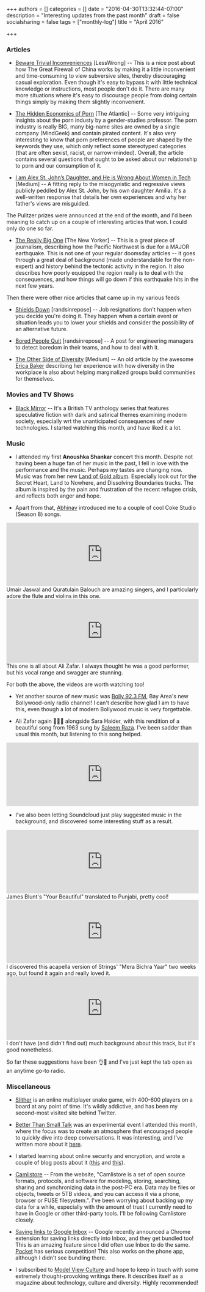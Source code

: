+++
authors = []
categories = []
date = "2016-04-30T13:32:44-07:00"
description = "Interesting updates from the past month"
draft = false
socialsharing = false
tags = ["monthly-log"]
title = "April 2016"

+++

### Articles

- [Beware Trivial Inconveniences](http://lesswrong.com/lw/f1/beware_trivial_inconveniences/) [LessWrong] -- This is a nice post about how The Great Firewall of China works by making it a little inconvenient and time-consuming to view subversive sites, thereby discouraging casual exploration. Even though it's easy to bypass it with little technical knowledge or instructions, most people don't do it. There are many more situations where it's easy to discourage people from doing certain things simply by making them slightly inconvenient.

- [The Hidden Economics of Porn](http://www.theatlantic.com/business/archive/2016/04/pornography-industry-economics-tarrant/476580/) [The Atlantic] -- Some very intriguing insights about the porn industy by a gender-studies professor. The porn industry is really BIG, many big-name sites are owned by a single company (MindGeek) and contain pirated content. It's also very interesting to know that porn preferences of people are shaped by the keywords they use, which only reflect some stereotyped categories (that are often sexist, racist, or narrow-minded). Overall, the article contains several questions that ought to be asked about our relationship to porn and our consumption of it.

- [I am Alex St. John’s Daughter, and He is Wrong About Women in Tech](https://medium.com/@milistjohn/i-am-alex-st-john-s-daughter-and-he-is-wrong-about-women-in-tech-4728545e7c0e#.o0x2dflzr) [Medium] -- A fitting reply to the misogynistic and regressive views publicly peddled by Alex St. John, by his own daughter Amilia. It's a well-written response that details her own experiences and why her father's views are misguided.

The Pulitzer prizes were announced at the end of the month, and I'd been meaning to catch up on a couple of interesting articles that won. I could only do one so far.

- [The Really Big One](http://www.newyorker.com/magazine/2015/07/20/the-really-big-one) [The New Yorker] -- This is a great piece of journalism, describing how the Pacific Northwest is due for a MAJOR earthquake. This is not one of your regular doomsday articles -- it goes through a great deal of background (made understandable for the non-expert) and history behind the tectonic activity in the region. It also describes how poorly equipped the region really is to deal with the consequences, and how things will go down if this earthquake hits in the next few years.

Then there were other nice articles that came up in my various feeds

- [Shields Down](http://randsinrepose.com/archives/shields-down/) [randsinrepose] -- Job resignations don't happen when you decide you're doing it. They happen when a certain event or situation leads you to lower your shields and consider the possibility of an alternative future.

- [Bored People Quit](http://randsinrepose.com/archives/bored-people-quit/) [randsinrepose] -- A post for engineering managers to detect boredom in their teams, and how to deal with it.

- [The Other Side of Diversity](https://medium.com/this-is-hard/the-other-side-of-diversity-1bb3de2f053e#.7ll31ndb5) [Medium] -- An old article by the awesome [Erica Baker](https://twitter.com/EricaJoy) describing her experience with how diversity in the workplace is also about helping marginalized groups build communities for themselves.

### Movies and TV Shows
- [Black Mirror](http://www.imdb.com/title/tt2085059/) -- It's a British TV anthology series that features speculative fiction with dark and satirical themes examining modern society, especially wrt the unanticipated consequences of new technologies. I started watching this month, and have liked it a lot.

### Music
- I attended my first **Anoushka Shankar** concert this month. Despite not having been a huge fan of her music in the past, I fell in love with the performance and the music. Perhaps my tastes are changing now. Music was from her new [Land of Gold album](https://www.youtube.com/watch?v=sVd3o9OuyxM&list=PLGjLVtehjLeV_z6twUDRKzDkJFhzYbXIV). Especially look out for the Secret Heart, Land to Nowhere, and Dissolving Boundaries tracks. The album is inspired by the pain and frustration of the recent refugee crisis, and reflects both anger and hope.

- Apart from that, [Abhinav](https://twitter.com/Equivalnce) introduced me to a couple of cool Coke Studio (Season 8) songs.

<iframe width="100%" height="166" scrolling="no" frameborder="no" src="https://w.soundcloud.com/player/?url=https%3A//api.soundcloud.com/tracks/220247852&amp;color=ff5500&amp;auto_play=false&amp;hide_related=false&amp;show_comments=true&amp;show_user=true&amp;show_reposts=false"></iframe>
Umair Jaswal and Quratulain Balouch are amazing singers, and I particularly adore the flute and violins in this one.

<iframe width="100%" height="166" scrolling="no" frameborder="no" src="https://w.soundcloud.com/player/?url=https%3A//api.soundcloud.com/tracks/220248535&amp;color=ff5500&amp;auto_play=false&amp;hide_related=false&amp;show_comments=true&amp;show_user=true&amp;show_reposts=false"></iframe>
This one is all about Ali Zafar. I always thought he was a good performer, but his vocal range and swagger are stunning.

For both the above, the videos are worth watching too!

- Yet another source of new music was [Bolly 92.3 FM](http://bolly923fm.com/), Bay Area's new Bollywood-only radio channel! I can't describe how glad I am to have this, even though a lot of modern Bollywood music is very forgettable.

- Ali Zafar again 💜💜💜 alongside Sara Haider, with this rendition of a beautiful song from 1963 sung by [Saleem Raza](https://en.wikipedia.org/wiki/Saleem_Raza_(Pakistani_singer)). I've been sadder than usual this month, but listening to this song helped.

<iframe width="100%" height="166" scrolling="no" frameborder="no" src="https://w.soundcloud.com/player/?url=https%3A//api.soundcloud.com/tracks/222734241&amp;color=ff5500&amp;auto_play=false&amp;hide_related=false&amp;show_comments=true&amp;show_user=true&amp;show_reposts=false"></iframe>

- I've also been letting Soundcloud just play suggested music in the background, and discovered some interesting stuff as a result.

<iframe width="100%" height="166" scrolling="no" frameborder="no" src="https://w.soundcloud.com/player/?url=https%3A//api.soundcloud.com/tracks/97173470&amp;color=ff5500&amp;auto_play=false&amp;hide_related=false&amp;show_comments=true&amp;show_user=true&amp;show_reposts=false"></iframe>
James Blunt's "Your Beautiful" translated to Punjabi, pretty cool!

<iframe width="100%" height="166" scrolling="no" frameborder="no" src="https://w.soundcloud.com/player/?url=https%3A//api.soundcloud.com/tracks/167677079&amp;color=ff5500&amp;auto_play=false&amp;hide_related=false&amp;show_comments=true&amp;show_user=true&amp;show_reposts=false"></iframe>
I discovered this acapella version of Strings' "Mera Bichra Yaar" two weeks ago, but found it again and really loved it.

<iframe width="100%" height="166" scrolling="no" frameborder="no" src="https://w.soundcloud.com/player/?url=https%3A//api.soundcloud.com/tracks/217632953&amp;color=ff5500&amp;auto_play=false&amp;hide_related=false&amp;show_comments=true&amp;show_user=true&amp;show_reposts=false"></iframe>
I don't have (and didn't find out) much background about this track, but it's good nonetheless.

So far these suggestions have been 👌👏 and I've just kept the tab open as an anytime go-to radio.

### Miscellaneous

- [Slither](http://slither.io/) is an online multiplayer snake game, with 400-600 players on a board at any point of time. It's wildly addictive, and has been my second-most visited site behind Twitter.

- [Better Than Small Talk](http://www.betterthansmalltalk.com/#end-small-talk) was an experimental event I attended this month, where the focus was to create an atmosphere that encouraged people to quickly dive into deep conversations. It was interesting, and I've written more about it [here](/blog/better-than-small-talk).

- I started learning about online security and encryption, and wrote a couple of blog posts about it ([this](/blog/playing-with-keybase-io) and [this](/blog/signing-git-commits-gpg)).

- [Camlistore](https://camlistore.org/) -- From the website, "Camlistore is a set of open source formats, protocols, and software for modeling, storing, searching, sharing and synchronizing data in the post-PC era. Data may be files or objects, tweets or 5TB videos, and you can access it via a phone, browser or FUSE filesystem.". I've been worrying about backing up my data for a while, especially with the amount of trust I currently need to have in Google or other third-party tools. I'll be following Camlistore closely.

- [Saving links to Google Inbox](https://gmail.googleblog.com/2016/04/inbox-by-gmail-better-way-to-keep-track.html) -- Google recently announced a Chrome extension for saving links directly into Inbox, and they get bundled too! This is an amazing feature since I did often use Inbox to do the same. [Pocket](https://getpocket.com/) has serious competition! This also works on the phone app, although I didn't see bundling there.

- I subscribed to [Model View Culture](https://modelviewculture.com/) and hope to keep in touch with some extremely thought-provoking writings there. It describes itself as a magazine about technology, culture and diversity. Highly recommended!

